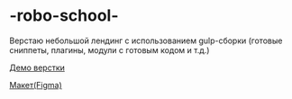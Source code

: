 # -robo-school-
Верстаю небольшой лендинг с использованием gulp-сборки (готовые сниппеты, плагины, модули с готовым кодом и т.д.)

  <a href="https://vitebskiy.github.io/Site-layout--robo-school-/">Демо верстки</a>
  
  <a href="https://www.figma.com/file/bSxMNm0CRXFcHQzke8C8W5/Untitled-(Copy)?node-id=0%3A1&t=ds8hgO6OzHuOdD4i-0">Макет(Figma)</a>
  
  
  

